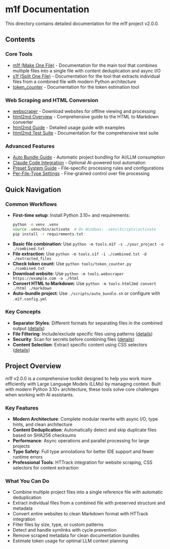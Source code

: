 # m1f Documentation

This directory contains detailed documentation for the m1f project v2.0.0.

## Contents

### Core Tools

- [m1f (Make One File)](./m1f.md) - Documentation for the main tool that
  combines multiple files into a single file with content deduplication and
  async I/O
- [s1f (Split One File)](./s1f.md) - Documentation for the tool that extracts
  individual files from a combined file with modern Python architecture
- [token_counter](./token_counter.md) - Documentation for the token estimation
  tool

### Web Scraping and HTML Conversion

- [webscraper](./webscraper.md) - Download websites for offline viewing and 
  processing
- [html2md Overview](./html2md.md) - Comprehensive guide to the HTML to Markdown
  converter
- [html2md Guide](./html2md_guide.md) - Detailed usage guide with examples
- [html2md Test Suite](./html2md_test_suite.md) - Documentation for the
  comprehensive test suite

### Advanced Features

- [Auto Bundle Guide](auto_bundle_guide.md) - Automatic project bundling for
  AI/LLM consumption
- [Claude Code Integration](claude_code_integration.md) - Optional AI-powered
  tool automation
- [Preset System Guide](./m1f_presets.md) - File-specific processing rules and
  configurations
- [Per-File-Type Settings](./m1f_preset_per_file_settings.md) - Fine-grained
  control over file processing

## Quick Navigation

### Common Workflows

- **First-time setup**: Install Python 3.10+ and requirements:
  ```bash
  python -m venv .venv
  source .venv/bin/activate  # On Windows: .venv\Scripts\activate
  pip install -r requirements.txt
  ```
- **Basic file combination**: Use
  `python -m tools.m1f -s ./your_project -o ./combined.txt`
- **File extraction**: Use
  `python -m tools.s1f -i ./combined.txt -d ./extracted_files`
- **Check token count**: Use `python tools/token_counter.py ./combined.txt`
- **Download website**: Use
  `python -m tools.webscraper https://example.com -o ./html`
- **Convert HTML to Markdown**: Use
  `python -m tools.html2md convert ./html ./markdown`
- **Auto-bundle project**: Use `./scripts/auto_bundle.sh` or configure with
  `.m1f.config.yml`

### Key Concepts

- **Separator Styles**: Different formats for separating files in the combined
  output ([details](./m1f.md#separator-styles))
- **File Filtering**: Include/exclude specific files using patterns
  ([details](./m1f.md#command-line-options))
- **Security**: Scan for secrets before combining files
  ([details](./m1f.md#security-check))
- **Content Selection**: Extract specific content using CSS selectors
  ([details](./html2md.md#content-selection))

## Project Overview

m1f v2.0.0 is a comprehensive toolkit designed to help you work more efficiently
with Large Language Models (LLMs) by managing context. Built with modern Python
3.10+ architecture, these tools solve core challenges when working with AI
assistants.

### Key Features

- **Modern Architecture**: Complete modular rewrite with async I/O, type hints,
  and clean architecture
- **Content Deduplication**: Automatically detect and skip duplicate files based
  on SHA256 checksums
- **Performance**: Async operations and parallel processing for large projects
- **Type Safety**: Full type annotations for better IDE support and fewer
  runtime errors
- **Professional Tools**: HTTrack integration for website scraping, CSS
  selectors for content extraction

### What You Can Do

- Combine multiple project files into a single reference file with automatic
  deduplication
- Extract individual files from a combined file with preserved structure and
  metadata
- Convert entire websites to clean Markdown format with HTTrack integration
- Filter files by size, type, or custom patterns
- Detect and handle symlinks with cycle prevention
- Remove scraped metadata for clean documentation bundles
- Estimate token usage for optimal LLM context planning
